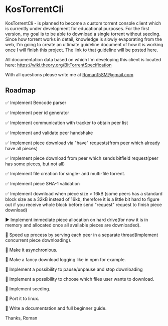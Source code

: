 # KosTorrentCli

KosTorrentCli - is planned to become a custom torrent console client which is currently under development for educational purposes.
For the first version, my goal is to be able to download a single torrent without seeding. Since how torrent works in detail, knowledge is slowly evaporating from the web, I'm going to create an ultimate guideline document of how it is working once I will finish this project. 
The link to that guideline will be posted here.

All documentation data based on which I'm developing this client is located here:
https://wiki.theory.org/BitTorrentSpecification

With all questions please write me at Roman15SM@gmail.com

## Roadmap
:white_check_mark: Implement Bencode parser

:white_check_mark: Implement peer id generator

:white_check_mark: Implement communication with tracker to obtain peer list

:white_check_mark: Implement and validate peer handshake

:white_check_mark: Implement piece download via "have" requests(from peer which already have all pieces)

:white_check_mark: Implement piece download from peer which sends bitfield request(peer has some pieces, but not all)

:white_check_mark: Implement file creation for single- and multi-file torrent.

:white_check_mark: Implement piece SHA-1 validation

:white_check_mark: Implement download when piece size > 16kB (some peers has a standard block size as a 32kB instead of 16kb, therefore it is a little bit hard to figure out if you receive whole block before send "request" request to finish piece download) 

:arrow_forward: Implement immediate piece allocation on hard drive(for now it is in memory and allocated once all available pieces are downloaded).

:white_square_button: Speed up process by serving each peer in a separate thread(Implement concurrent piece downloading).

:white_square_button: Make it asynchronious.

:white_square_button: Make a fancy download logging like in npm for example.

:white_square_button: Implement a possibility to pause/unpause and stop downloading

:white_square_button: Implement a possibility to choose which files user wants to download.

:white_square_button: Implement seeding.

:white_square_button: Port it to linux.

:white_square_button: Write a documentation and full beginner guide.

Thanks,
Roman
